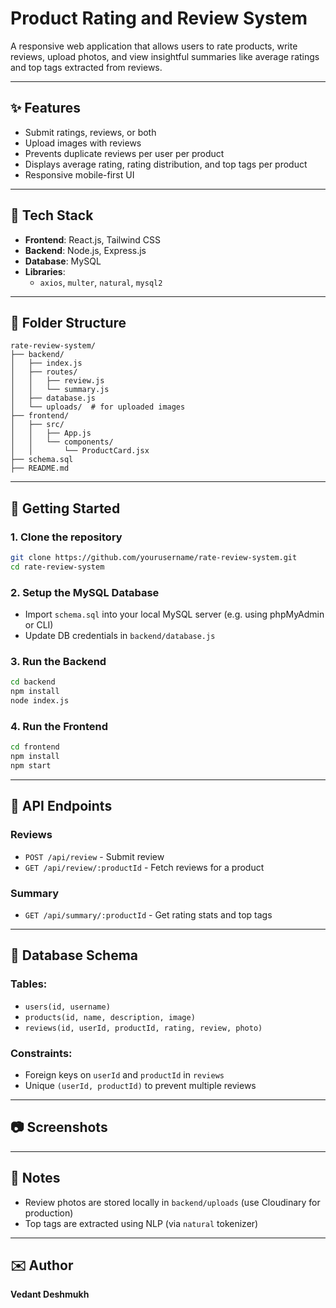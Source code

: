 # Product Rating and Review System

A responsive web application that allows users to rate products, write reviews, upload photos, and view insightful summaries like average ratings and top tags extracted from reviews.

---

## ✨ Features

-  Submit ratings, reviews, or both
-  Upload images with reviews
-  Prevents duplicate reviews per user per product
-  Displays average rating, rating distribution, and top tags per product
-  Responsive mobile-first UI

---

## 🧰 Tech Stack

- **Frontend**: React.js, Tailwind CSS
- **Backend**: Node.js, Express.js
- **Database**: MySQL
- **Libraries**:
  - `axios`, `multer`, `natural`, `mysql2`

---

## 📂 Folder Structure

```
rate-review-system/
├── backend/
│   ├── index.js
│   ├── routes/
│   │   ├── review.js
│   │   └── summary.js
│   ├── database.js
│   └── uploads/  # for uploaded images
├── frontend/
│   ├── src/
│   │   ├── App.js
│   │   └── components/
│   │       └── ProductCard.jsx
├── schema.sql
├── README.md
```

---

## 🚀 Getting Started

### 1. Clone the repository

```bash
git clone https://github.com/yourusername/rate-review-system.git
cd rate-review-system
```

### 2. Setup the MySQL Database

- Import `schema.sql` into your local MySQL server (e.g. using phpMyAdmin or CLI)
- Update DB credentials in `backend/database.js`

### 3. Run the Backend

```bash
cd backend
npm install
node index.js
```

### 4. Run the Frontend

```bash
cd frontend
npm install
npm start
```

---

## 🔹 API Endpoints

### Reviews

- `POST /api/review` - Submit review
- `GET /api/review/:productId` - Fetch reviews for a product

### Summary

- `GET /api/summary/:productId` - Get rating stats and top tags

---

## 📄 Database Schema

### Tables:

- `users(id, username)`
- `products(id, name, description, image)`
- `reviews(id, userId, productId, rating, review, photo)`

### Constraints:

- Foreign keys on `userId` and `productId` in `reviews`
- Unique `(userId, productId)` to prevent multiple reviews

---

## 📷 Screenshots


---

## 📘 Notes

- Review photos are stored locally in `backend/uploads` (use Cloudinary for production)
- Top tags are extracted using NLP (via `natural` tokenizer)

---

## ✉️ Author

**Vedant Deshmukh**



